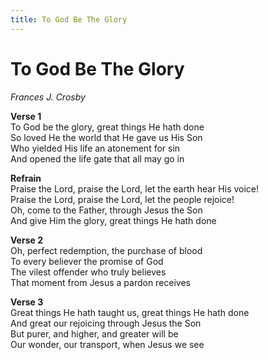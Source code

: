 ```yaml
---
title: To God Be The Glory  
---
```


# To God Be The Glory  
  
_Frances J. Crosby_  
  
**Verse 1**  
To God be the glory, great things He hath done  
So loved He the world that He gave us His Son  
Who yielded His life an atonement for sin  
And opened the life gate that all may go in  
  
**Refrain**  
Praise the Lord, praise the Lord, let the earth hear His voice!  
Praise the Lord, praise the Lord, let the people rejoice!  
Oh, come to the Father, through Jesus the Son  
And give Him the glory, great things He hath done  
  
**Verse 2**  
Oh, perfect redemption, the purchase of blood  
To every believer the promise of God  
The vilest offender who truly believes  
That moment from Jesus a pardon receives  
  
**Verse 3**  
Great things He hath taught us, great things He hath done  
And great our rejoicing through Jesus the Son  
But purer, and higher, and greater will be  
Our wonder, our transport, when Jesus we see  
  
  